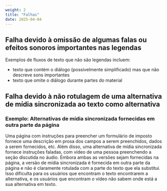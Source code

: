 ```yaml
---
weight: 2
title: "Falhas"
date: 2025-04-04
---
```


## Falha devido à omissão de algumas falas ou efeitos sonoros importantes nas legendas

Exemplos de fluxos de texto que não são legendas incluem:

- texto que contém o diálogo (possivelmente simplificado) mas que não descreve sons importantes
- texto que omite o diálogo durante partes do material

## Falha devido à não rotulagem de uma alternativa de mídia sincronizada ao texto como alternativa

### Exemplo: Alternativas de mídia sincronizada fornecidas em outra parte da página

Uma página com instruções para preencher um formulário de imposto fornece uma descrição em prosa dos campos a serem preenchidos, dados a serem fornecidos, etc. Além disso, uma alternativa de mídia sincronizada fornece instruções faladas, com vídeo de uma pessoa preenchendo a seção discutida no áudio. Embora ambas as versões sejam fornecidas na página, a versão de mídia sincronizada é fornecida em outra parte da página e não é claramente rotulada com a parte do texto que ela substitui. Isso dificulta para os usuários que encontram o texto encontrarem a alternativa, e os usuários que encontram o vídeo não sabem onde está a sua alternativa em texto.